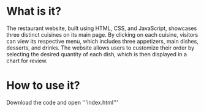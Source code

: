 # What is it?
The restaurant website, built using HTML, CSS, and JavaScript, showcases three distinct cuisines on its main page. By clicking on each cuisine, visitors can view its respective menu, which includes three appetizers, main dishes, desserts, and drinks. The website allows users to customize their order by selecting the desired quantity of each dish, which is then displayed in a chart for review.

# How to use it?
Download the code and open '''index.html'''
